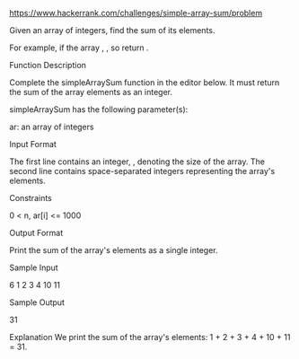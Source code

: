 https://www.hackerrank.com/challenges/simple-array-sum/problem

Given an array of integers, find the sum of its elements.

For example, if the array , , so return .

Function Description

Complete the simpleArraySum function in the editor below. It must return the sum of the array elements as an integer.

simpleArraySum has the following parameter(s):

ar: an array of integers

Input Format

The first line contains an integer, , denoting the size of the array.
The second line contains  space-separated integers representing the array's elements.

Constraints

0 < n, ar[i] <= 1000

Output Format

Print the sum of the array's elements as a single integer.

Sample Input

6
1 2 3 4 10 11

Sample Output

31

Explanation
We print the sum of the array's elements: 1 + 2 + 3 + 4 + 10 + 11 = 31.